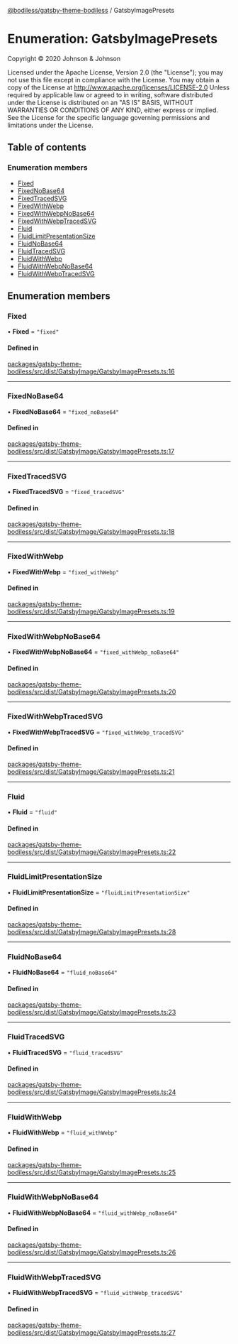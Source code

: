 [@bodiless/gatsby-theme-bodiless](../README.md) / GatsbyImagePresets

# Enumeration: GatsbyImagePresets

Copyright © 2020 Johnson & Johnson

Licensed under the Apache License, Version 2.0 (the "License");
you may not use this file except in compliance with the License.
You may obtain a copy of the License at
http://www.apache.org/licenses/LICENSE-2.0
Unless required by applicable law or agreed to in writing, software
distributed under the License is distributed on an "AS IS" BASIS,
WITHOUT WARRANTIES OR CONDITIONS OF ANY KIND, either express or implied.
See the License for the specific language governing permissions and
limitations under the License.

## Table of contents

### Enumeration members

- [Fixed](GatsbyImagePresets.md#fixed)
- [FixedNoBase64](GatsbyImagePresets.md#fixednobase64)
- [FixedTracedSVG](GatsbyImagePresets.md#fixedtracedsvg)
- [FixedWithWebp](GatsbyImagePresets.md#fixedwithwebp)
- [FixedWithWebpNoBase64](GatsbyImagePresets.md#fixedwithwebpnobase64)
- [FixedWithWebpTracedSVG](GatsbyImagePresets.md#fixedwithwebptracedsvg)
- [Fluid](GatsbyImagePresets.md#fluid)
- [FluidLimitPresentationSize](GatsbyImagePresets.md#fluidlimitpresentationsize)
- [FluidNoBase64](GatsbyImagePresets.md#fluidnobase64)
- [FluidTracedSVG](GatsbyImagePresets.md#fluidtracedsvg)
- [FluidWithWebp](GatsbyImagePresets.md#fluidwithwebp)
- [FluidWithWebpNoBase64](GatsbyImagePresets.md#fluidwithwebpnobase64)
- [FluidWithWebpTracedSVG](GatsbyImagePresets.md#fluidwithwebptracedsvg)

## Enumeration members

### Fixed

• **Fixed** = `"fixed"`

#### Defined in

[packages/gatsby-theme-bodiless/src/dist/GatsbyImage/GatsbyImagePresets.ts:16](https://github.com/johnsonandjohnson/Bodiless-JS/blob/7680403f/packages/gatsby-theme-bodiless/src/dist/GatsbyImage/GatsbyImagePresets.ts#L16)

___

### FixedNoBase64

• **FixedNoBase64** = `"fixed_noBase64"`

#### Defined in

[packages/gatsby-theme-bodiless/src/dist/GatsbyImage/GatsbyImagePresets.ts:17](https://github.com/johnsonandjohnson/Bodiless-JS/blob/7680403f/packages/gatsby-theme-bodiless/src/dist/GatsbyImage/GatsbyImagePresets.ts#L17)

___

### FixedTracedSVG

• **FixedTracedSVG** = `"fixed_tracedSVG"`

#### Defined in

[packages/gatsby-theme-bodiless/src/dist/GatsbyImage/GatsbyImagePresets.ts:18](https://github.com/johnsonandjohnson/Bodiless-JS/blob/7680403f/packages/gatsby-theme-bodiless/src/dist/GatsbyImage/GatsbyImagePresets.ts#L18)

___

### FixedWithWebp

• **FixedWithWebp** = `"fixed_withWebp"`

#### Defined in

[packages/gatsby-theme-bodiless/src/dist/GatsbyImage/GatsbyImagePresets.ts:19](https://github.com/johnsonandjohnson/Bodiless-JS/blob/7680403f/packages/gatsby-theme-bodiless/src/dist/GatsbyImage/GatsbyImagePresets.ts#L19)

___

### FixedWithWebpNoBase64

• **FixedWithWebpNoBase64** = `"fixed_withWebp_noBase64"`

#### Defined in

[packages/gatsby-theme-bodiless/src/dist/GatsbyImage/GatsbyImagePresets.ts:20](https://github.com/johnsonandjohnson/Bodiless-JS/blob/7680403f/packages/gatsby-theme-bodiless/src/dist/GatsbyImage/GatsbyImagePresets.ts#L20)

___

### FixedWithWebpTracedSVG

• **FixedWithWebpTracedSVG** = `"fixed_withWebp_tracedSVG"`

#### Defined in

[packages/gatsby-theme-bodiless/src/dist/GatsbyImage/GatsbyImagePresets.ts:21](https://github.com/johnsonandjohnson/Bodiless-JS/blob/7680403f/packages/gatsby-theme-bodiless/src/dist/GatsbyImage/GatsbyImagePresets.ts#L21)

___

### Fluid

• **Fluid** = `"fluid"`

#### Defined in

[packages/gatsby-theme-bodiless/src/dist/GatsbyImage/GatsbyImagePresets.ts:22](https://github.com/johnsonandjohnson/Bodiless-JS/blob/7680403f/packages/gatsby-theme-bodiless/src/dist/GatsbyImage/GatsbyImagePresets.ts#L22)

___

### FluidLimitPresentationSize

• **FluidLimitPresentationSize** = `"fluidLimitPresentationSize"`

#### Defined in

[packages/gatsby-theme-bodiless/src/dist/GatsbyImage/GatsbyImagePresets.ts:28](https://github.com/johnsonandjohnson/Bodiless-JS/blob/7680403f/packages/gatsby-theme-bodiless/src/dist/GatsbyImage/GatsbyImagePresets.ts#L28)

___

### FluidNoBase64

• **FluidNoBase64** = `"fluid_noBase64"`

#### Defined in

[packages/gatsby-theme-bodiless/src/dist/GatsbyImage/GatsbyImagePresets.ts:23](https://github.com/johnsonandjohnson/Bodiless-JS/blob/7680403f/packages/gatsby-theme-bodiless/src/dist/GatsbyImage/GatsbyImagePresets.ts#L23)

___

### FluidTracedSVG

• **FluidTracedSVG** = `"fluid_tracedSVG"`

#### Defined in

[packages/gatsby-theme-bodiless/src/dist/GatsbyImage/GatsbyImagePresets.ts:24](https://github.com/johnsonandjohnson/Bodiless-JS/blob/7680403f/packages/gatsby-theme-bodiless/src/dist/GatsbyImage/GatsbyImagePresets.ts#L24)

___

### FluidWithWebp

• **FluidWithWebp** = `"fluid_withWebp"`

#### Defined in

[packages/gatsby-theme-bodiless/src/dist/GatsbyImage/GatsbyImagePresets.ts:25](https://github.com/johnsonandjohnson/Bodiless-JS/blob/7680403f/packages/gatsby-theme-bodiless/src/dist/GatsbyImage/GatsbyImagePresets.ts#L25)

___

### FluidWithWebpNoBase64

• **FluidWithWebpNoBase64** = `"fluid_withWebp_noBase64"`

#### Defined in

[packages/gatsby-theme-bodiless/src/dist/GatsbyImage/GatsbyImagePresets.ts:26](https://github.com/johnsonandjohnson/Bodiless-JS/blob/7680403f/packages/gatsby-theme-bodiless/src/dist/GatsbyImage/GatsbyImagePresets.ts#L26)

___

### FluidWithWebpTracedSVG

• **FluidWithWebpTracedSVG** = `"fluid_withWebp_tracedSVG"`

#### Defined in

[packages/gatsby-theme-bodiless/src/dist/GatsbyImage/GatsbyImagePresets.ts:27](https://github.com/johnsonandjohnson/Bodiless-JS/blob/7680403f/packages/gatsby-theme-bodiless/src/dist/GatsbyImage/GatsbyImagePresets.ts#L27)
